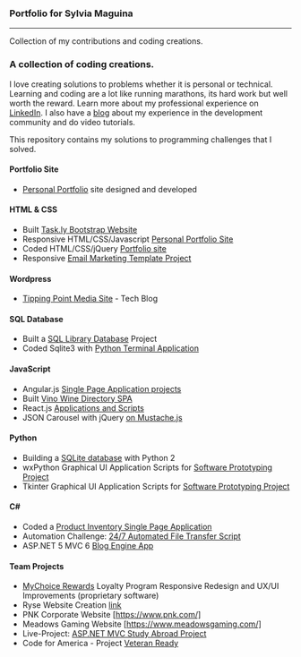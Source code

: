 ### Portfolio for Sylvia Maguina
*** 
Collection of my contributions and coding creations.

### A collection of coding creations.

I love creating solutions to problems whether it is personal or technical. Learning and coding are a lot like running marathons, its hard work but well worth the reward. Learn more about my professional experience on [LinkedIn](https://www.linkedin.com/in/sylviamaguina). I also have a [blog](http://tippingpointmediastudios.com) about my experience in the development community and do video tutorials.

This repository contains my solutions to programming challenges that I solved.

#### Portfolio Site
* [Personal Portfolio](http://www.sylviamaguina.com) site designed and developed

#### HTML & CSS
* Built [Task.ly Bootstrap Website](https://github.com/SMaguina/Task.ly) 
* Responsive HTML/CSS/Javascript [Personal Portfolio Site](https://github.com/SMaguina/Laki)
* Coded HTML/CSS/jQuery [Portfolio site](https://github.com/SMaguina/Jimito)
* Responsive [Email Marketing Template Project](https://github.com/SMaguina/Responsive-Email-Marketing-Template-Project)

#### Wordpress
* [Tipping Point Media Site](http://tippingpointmediastudios.com) - Tech Blog

#### SQL Database
* Built a [SQL Library Database](https://github.com/SMaguina/SQL-Databases) Project
* Coded Sqlite3 with [Python Terminal Application](https://github.com/SMaguina/SQL-Databases)

#### JavaScript
* Angular.js [Single Page Application projects](https://github.com/SMaguina/Angular.js-Apps)
* Built [Vino Wine Directory SPA](https://github.com/SMaguina/Vino-Sommelier-App)
* React.js [Applications and Scripts](https://github.com/SMaguina/React.js-Apps)
* JSON Carousel with jQuery [on Mustache.js](https://github.com/SMaguina/Angular.js-Apps/tree/master/JSON/JSON%20Carousel)

#### Python
* Building a [SQLite database](https://github.com/SMaguina/Python-GUI-Apps/tree/master/Final%20Project) with Python 2
* wxPython Graphical UI Application Scripts for [Software Prototyping Project](https://github.com/SMaguina/Python-GUI-Apps/tree/master/WxPython)
* Tkinter Graphical UI Application Scripts for [Software Prototyping Project](https://github.com/SMaguina/Python-GUI-Apps/tree/master/Tkinter)

#### C\# 
* Coded a [Product Inventory Single Page Application](https://github.com/SMaguina/CSharp-Projects)
* Automation Challenge: [24/7 Automated File Transfer Script](https://github.com/SMaguina/CSharp-Projects)
* ASP.NET 5 MVC 6 [Blog Engine App](https://github.com/SMaguina/CSharp-Projects/tree/master/Coding-Practicals/ASP.NET-5)

#### Team Projects
* [MyChoice Rewards](http://www.sylviamaguina.com/nest) Loyalty Program Responsive Redesign and UX/UI Improvements (proprietary software)
* Ryse Website Creation [link](http://www.rysenightclub.com/)
* PNK Corporate Website [https://www.pnk.com/]
* Meadows Gaming Website [https://www.meadowsgaming.com/]
* Live-Project: [ASP.NET MVC Study Abroad Project](https://github.com/SMaguina/Study-Abroad-Project)
* Code for America - Project [Veteran Ready](https://github.com/SMaguina/Portfolio-for-Sylvia-Maguina/tree/master/Team-Projects/Code-For-America/Veteran-Ready)


